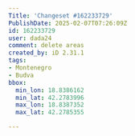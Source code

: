 ```yaml
---
Title: 'Changeset #162233729'
PublishDate: 2025-02-07T07:26:09Z
id: 162233729
user: dada24
comment: delete areas
created_by: iD 2.31.1
tags:
- Montenegro
- Budva
bbox:
  min_lon: 18.8386162
  min_lat: 42.2783996
  max_lon: 18.8387352
  max_lat: 42.2785355

---
```

